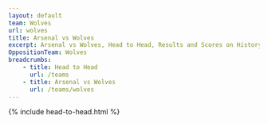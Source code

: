 ```yaml
---
layout: default
team: Wolves
url: wolves
title: Arsenal vs Wolves
excerpt: Arsenal vs Wolves, Head to Head, Results and Scores on History of Arsenal Football Club
OppositionTeam: Wolves
breadcrumbs:
    - title: Head to Head
      url: /teams
    - title: Arsenal vs Wolves
      url: /teams/wolves
---
```


{% include head-to-head.html %}
